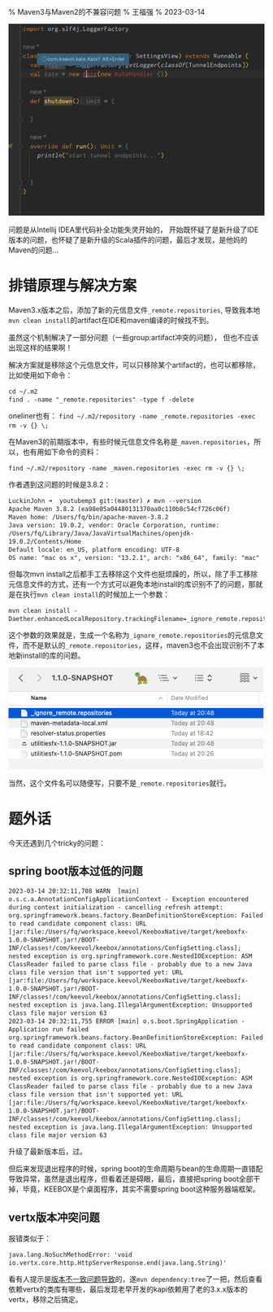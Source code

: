 % Maven3与Maven2的不兼容问题
% 王福强
% 2023-03-14

![](images/20230314220910.png)

问题是从Intellij IDEA里代码补全功能失灵开始的， 开始既怀疑了是新升级了IDE版本的问题，也怀疑了是新升级的Scala插件的问题，最后才发现，是他妈的Maven的问题...

# 排错原理与解决方案

Maven3.x版本之后，添加了新的元信息文件`_remote.repositories`, 导致我本地`mvn clean install`的artifact在IDE和maven编译的时候找不到。

虽然这个机制解决了一部分问题（一些group:artifact冲突的问题）， 但也不应该出现这样的结果啊！

解决方案就是移除这个元信息文件，可以只移除某个artifact的，也可以都移除，比如使用如下命令：

```
cd ~/.m2
find . -name "_remote.repositories" -type f -delete
```

oneliner也有： `find ~/.m2/repository -name _remote.repositories -exec rm -v {} \;`

在Maven3的前期版本中，有些时候元信息文件名称是`_maven.repositories`，所以，也有用如下命令的资料：

```
find ~/.m2/repository -name _maven.repositories -exec rm -v {} \;
```

作者遇到这问题的时候是3.8.2：

```
LuckinJohn ➜  youtubemp3 git:(master) ✗ mvn --version
Apache Maven 3.8.2 (ea98e05a04480131370aa0c110b8c54cf726c06f)
Maven home: /Users/fq/bin/apache-maven-3.8.2
Java version: 19.0.2, vendor: Oracle Corporation, runtime: /Users/fq/Library/Java/JavaVirtualMachines/openjdk-19.0.2/Contents/Home
Default locale: en_US, platform encoding: UTF-8
OS name: "mac os x", version: "13.2.1", arch: "x86_64", family: "mac"
```

但每次mvn install之后都手工去移除这个文件也挺烦躁的，所以，除了手工移除元信息文件的方式，还有一个方式可以避免本地install的库识别不了的问题，那就是在执行`mvn clean install`的时候加上一个参数： 

```
mvn clean install -Daether.enhancedLocalRepository.trackingFilename=_ignore_remote.repositories
```

这个参数的效果就是，生成一个名称为`_ignore_remote.repositories`的元信息文件，而不是默认的`_remote.repositories`，这样，maven3也不会出现识别不了本地新install的库的问题。 

![](images/20230314215642.png)

当然，这个文件名可以随便写，只要不是`_remote.repositories`就行。


# 题外话

今天还遇到几个tricky的问题：

## spring boot版本过低的问题

```
2023-03-14 20:32:11,708 WARN  [main] o.s.c.a.AnnotationConfigApplicationContext - Exception encountered during context initialization - cancelling refresh attempt: org.springframework.beans.factory.BeanDefinitionStoreException: Failed to read candidate component class: URL [jar:file:/Users/fq/workspace.keevol/KeeboxNative/target/keeboxfx-1.0.0-SNAPSHOT.jar!/BOOT-INF/classes!/com/keevol/keebox/annotations/ConfigSetting.class]; nested exception is org.springframework.core.NestedIOException: ASM ClassReader failed to parse class file - probably due to a new Java class file version that isn't supported yet: URL [jar:file:/Users/fq/workspace.keevol/KeeboxNative/target/keeboxfx-1.0.0-SNAPSHOT.jar!/BOOT-INF/classes!/com/keevol/keebox/annotations/ConfigSetting.class]; nested exception is java.lang.IllegalArgumentException: Unsupported class file major version 63
2023-03-14 20:32:11,755 ERROR [main] o.s.boot.SpringApplication - Application run failed
org.springframework.beans.factory.BeanDefinitionStoreException: Failed to read candidate component class: URL [jar:file:/Users/fq/workspace.keevol/KeeboxNative/target/keeboxfx-1.0.0-SNAPSHOT.jar!/BOOT-INF/classes!/com/keevol/keebox/annotations/ConfigSetting.class]; nested exception is org.springframework.core.NestedIOException: ASM ClassReader failed to parse class file - probably due to a new Java class file version that isn't supported yet: URL [jar:file:/Users/fq/workspace.keevol/KeeboxNative/target/keeboxfx-1.0.0-SNAPSHOT.jar!/BOOT-INF/classes!/com/keevol/keebox/annotations/ConfigSetting.class]; nested exception is java.lang.IllegalArgumentException: Unsupported class file major version 63
```

升级了最新版本后，过。

但后来发现退出程序的时候，spring boot的生命周期与bean的生命周期一直错配导致异常，虽然是退出程序，但看着还是碍眼，最后，直接把spring boot全部干掉，毕竟，KEEBOX是个桌面程序，其实不需要spring boot这种服务器端框架。 

## vertx版本冲突问题

报错类似于：

```
java.lang.NoSuchMethodError: 'void io.vertx.core.http.HttpServerResponse.end(java.lang.String)'
```

看有人提示是[版本不一致问题导致](https://stackoverflow.com/questions/72474444/nosuchmethoderror-in-vertx-when-hitting-an-api)的，遂`mvn dependency:tree`了一把，然后查看依赖vertx的类库有哪些，最后发现老早开发的kapi依赖用了老的3.x.x版本的vertx，移除之后搞定。



